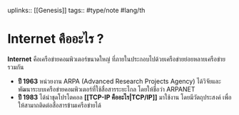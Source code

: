 uplinks:: [[Genesis]]
tags:: #type/note #lang/th 
# Internet คืออะไร ?
**Internet** คือเครือข่ายคอมพิวเตอร์ขนาดใหญ่ ที่ภายในประกอบไปด้วยเครือข่ายย่อยหลายเครือข่ายรวมกัน
- **ปี 1963** หน่วยงาน ARPA (Advanced Research Projects Agency) ได้วิจัยและพัฒนาระบบเครือข่ายคอมพิวเตอร์ที่ใช้สื่อสารระยะไกล โดยให้ชื่อว่า ARPANET
- **ปี 1983** ได้นำชุดโปรโตคอล **[[TCP-IP คืออะไร|TCP/IP]]** มาใช้งาน โดยมีวัตถุประสงค์ เพื่อให้สามาถติดต่อสื่อสารข้ามเครือข่ายได้